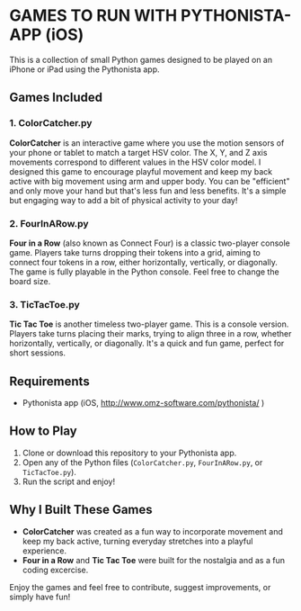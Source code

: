 # GAMES TO RUN WITH PYTHONISTA-APP (iOS)

This is a collection of small Python games designed to be played on an iPhone or iPad using the Pythonista app.

## Games Included

### 1. ColorCatcher.py
**ColorCatcher** is an interactive game where you use the motion sensors of your phone or tablet to match a target HSV color. The X, Y, and Z axis movements correspond to different values in the HSV color model. I designed this game to encourage playful movement and keep my back active with big movement using arm and upper body. You can be "efficient" and only move your hand but that's less fun and less benefits. It's a simple but engaging way to add a bit of physical activity to your day!

### 2. FourInARow.py
**Four in a Row** (also known as Connect Four) is a classic two-player console game. Players take turns dropping their tokens into a grid, aiming to connect four tokens in a row, either horizontally, vertically, or diagonally. The game is fully playable in the Python console. Feel free to change the board size.

### 3. TicTacToe.py
**Tic Tac Toe** is another timeless two-player game. This is a console version. Players take turns placing their marks, trying to align three in a row, whether horizontally, vertically, or diagonally. It's a quick and fun game, perfect for short sessions.

## Requirements

- Pythonista app (iOS, http://www.omz-software.com/pythonista/ ) 

## How to Play

1. Clone or download this repository to your Pythonista app.
2. Open any of the Python files (`ColorCatcher.py`, `FourInARow.py`, or `TicTacToe.py`).
3. Run the script and enjoy!

## Why I Built These Games

- **ColorCatcher** was created as a fun way to incorporate movement and keep my back active, turning everyday stretches into a playful experience.
- **Four in a Row** and **Tic Tac Toe** were built for the nostalgia and as a fun coding excercise.

Enjoy the games and feel free to contribute, suggest improvements, or simply have fun!
